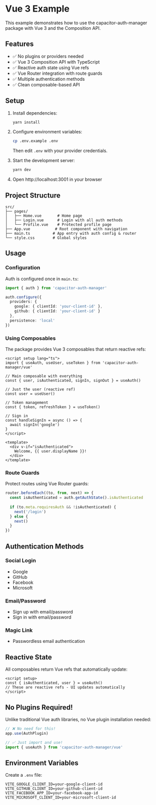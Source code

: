 # Vue 3 Example

This example demonstrates how to use the capacitor-auth-manager package with Vue 3 and the Composition API.

## Features

- ✅ No plugins or providers needed
- ✅ Vue 3 Composition API with TypeScript
- ✅ Reactive auth state using Vue refs
- ✅ Vue Router integration with route guards
- ✅ Multiple authentication methods
- ✅ Clean composable-based API

## Setup

1. Install dependencies:
   ```bash
   yarn install
   ```

2. Configure environment variables:
   ```bash
   cp .env.example .env
   ```
   Then edit `.env` with your provider credentials.

3. Start the development server:
   ```bash
   yarn dev
   ```

4. Open http://localhost:3001 in your browser

## Project Structure

```
src/
├── pages/
│   ├── Home.vue       # Home page
│   ├── Login.vue      # Login with all auth methods
│   └── Profile.vue    # Protected profile page
├── App.vue           # Root component with navigation
├── main.ts          # App entry with auth config & router
└── style.css        # Global styles
```

## Usage

### Configuration

Auth is configured once in `main.ts`:

```typescript
import { auth } from 'capacitor-auth-manager'

auth.configure({
  providers: {
    google: { clientId: 'your-client-id' },
    github: { clientId: 'your-client-id' }
  },
  persistence: 'local'
})
```

### Using Composables

The package provides Vue 3 composables that return reactive refs:

```vue
<script setup lang="ts">
import { useAuth, useUser, useToken } from 'capacitor-auth-manager/vue'

// Main composable with everything
const { user, isAuthenticated, signIn, signOut } = useAuth()

// Just the user (reactive ref)
const user = useUser()

// Token management
const { token, refreshToken } = useToken()

// Sign in
const handleSignIn = async () => {
  await signIn('google')
}
</script>

<template>
  <div v-if="isAuthenticated">
    Welcome, {{ user.displayName }}!
  </div>
</template>
```

### Route Guards

Protect routes using Vue Router guards:

```typescript
router.beforeEach((to, from, next) => {
  const isAuthenticated = auth.getAuthState().isAuthenticated
  
  if (to.meta.requiresAuth && !isAuthenticated) {
    next('/login')
  } else {
    next()
  }
})
```

## Authentication Methods

### Social Login
- Google
- GitHub  
- Facebook
- Microsoft

### Email/Password
- Sign up with email/password
- Sign in with email/password

### Magic Link
- Passwordless email authentication

## Reactive State

All composables return Vue refs that automatically update:

```vue
<script setup>
const { isAuthenticated, user } = useAuth()
// These are reactive refs - UI updates automatically
</script>
```

## No Plugins Required!

Unlike traditional Vue auth libraries, no Vue plugin installation needed:

```typescript
// ❌ No need for this!
app.use(AuthPlugin)

// ✅ Just import and use!
import { useAuth } from 'capacitor-auth-manager/vue'
```

## Environment Variables

Create a `.env` file:

```env
VITE_GOOGLE_CLIENT_ID=your-google-client-id
VITE_GITHUB_CLIENT_ID=your-github-client-id
VITE_FACEBOOK_APP_ID=your-facebook-app-id
VITE_MICROSOFT_CLIENT_ID=your-microsoft-client-id
```